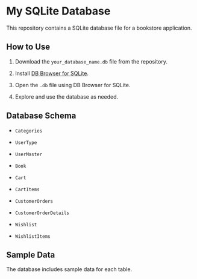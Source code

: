 # My SQLite Database

This repository contains a SQLite database file for a bookstore application.

## How to Use


1. Download the `your_database_name.db` file from the repository.
2. Install [DB Browser for SQLite](https://sqlitebrowser.org/).

3. Open the `.db` file using DB Browser for SQLite.
4. Explore and use the database as needed.

## Database Schema


- `Categories`
- `UserType`

- `UserMaster`
- `Book`

- `Cart`
- `CartItems`

- `CustomerOrders`
- `CustomerOrderDetails`

- `Wishlist`
- `WishlistItems`

## Sample Data

The database includes sample data for each table.
